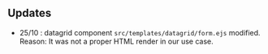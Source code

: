 ## Updates
- 25/10 : datagrid component `src/templates/datagrid/form.ejs` modified. Reason: It was not a proper HTML render in our use case. 